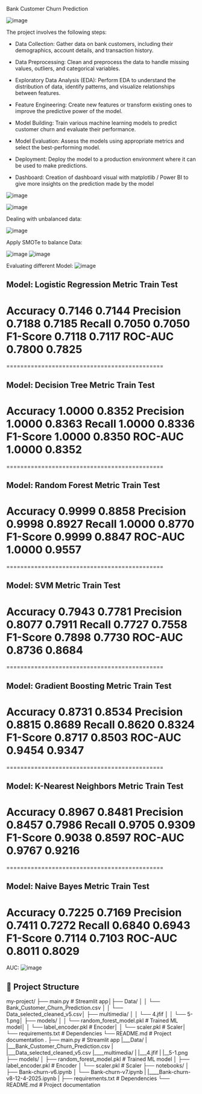 Bank Customer Churn Prediction


![image](https://github.com/user-attachments/assets/bf017cd9-dcbf-4860-947d-aa8aa7d77366)

The project involves the following steps:
- Data Collection: Gather data on bank customers, including their demographics, account details, and transaction history.

- Data Preprocessing: Clean and preprocess the data to handle missing values, outliers, and categorical variables.

- Exploratory Data Analysis (EDA): Perform EDA to understand the distribution of data, identify patterns, and visualize relationships between features.

- Feature Engineering: Create new features or transform existing ones to improve the predictive power of the model.

- Model Building: Train various machine learning models to predict customer churn and evaluate their performance.

- Model Evaluation: Assess the models using appropriate metrics and select the best-performing model.

- Deployment: Deploy the model to a production environment where it can be used to make predictions.

- Dashboard: Creation of dashboard visual with matplotlib / Power BI to give more insights on the prediction made by the model

![image](https://github.com/user-attachments/assets/7b88a7db-5045-4be2-accb-e1e8946aba2a)

![image](https://github.com/user-attachments/assets/6567de66-1b5f-40ec-a051-733e61c3af12)

Dealing with unbalanced data:

![image](https://github.com/user-attachments/assets/d1cdb697-a051-4547-9320-d7ca26fcadfa)

Apply SMOTe to balance Data:

![image](https://github.com/user-attachments/assets/ebe7f0a3-3efc-4f4d-8296-811d55819f62)
![image](https://github.com/user-attachments/assets/1d3de216-d9cf-4337-9864-6c0314a698fc)

Evaluating different Model:
![image](https://github.com/user-attachments/assets/36c2226b-fd22-45c9-9ccc-121a981b0db1)

Model: Logistic Regression
Metric              Train       Test
---------------------------------------------
Accuracy            0.7146      0.7144
Precision           0.7188      0.7185
Recall              0.7050      0.7050
F1-Score            0.7118      0.7117
ROC-AUC             0.7800      0.7825
=============================================
=============================================

Model: Decision Tree
Metric              Train       Test
---------------------------------------------
Accuracy            1.0000      0.8352
Precision           1.0000      0.8363
Recall              1.0000      0.8336
F1-Score            1.0000      0.8350
ROC-AUC             1.0000      0.8352
=============================================
=============================================

Model: Random Forest
Metric              Train       Test
---------------------------------------------
Accuracy            0.9999      0.8858
Precision           0.9998      0.8927
Recall              1.0000      0.8770
F1-Score            0.9999      0.8847
ROC-AUC             1.0000      0.9557
=============================================
=============================================

Model: SVM
Metric              Train       Test
---------------------------------------------
Accuracy            0.7943      0.7781
Precision           0.8077      0.7911
Recall              0.7727      0.7558
F1-Score            0.7898      0.7730
ROC-AUC             0.8736      0.8684
=============================================
=============================================

Model: Gradient Boosting
Metric              Train       Test
---------------------------------------------
Accuracy            0.8731      0.8534
Precision           0.8815      0.8689
Recall              0.8620      0.8324
F1-Score            0.8717      0.8503
ROC-AUC             0.9454      0.9347
=============================================
=============================================

Model: K-Nearest Neighbors
Metric              Train       Test
---------------------------------------------
Accuracy            0.8967      0.8481
Precision           0.8457      0.7986
Recall              0.9705      0.9309
F1-Score            0.9038      0.8597
ROC-AUC             0.9767      0.9216
=============================================
=============================================

Model: Naive Bayes
Metric              Train       Test
---------------------------------------------
Accuracy            0.7225      0.7169
Precision           0.7411      0.7272
Recall              0.6840      0.6943
F1-Score            0.7114      0.7103
ROC-AUC             0.8011      0.8029
=========================================


AUC:
![image](https://github.com/user-attachments/assets/11a17aa6-331e-46ad-bd71-c5e9aab4232b)



## 📂 Project Structure
my-project/ ├── main.py                # Streamlit app│├── Data/ │ │ └── Bank_Customer_Churn_Prediction.csv │ │ └── Data_selected_cleaned_v5.csv│ ├── multimedia/ │ │ └── 4.jfif │ │ └── 5-1.png│ ├── models/ │ │ └── random_forest_model.pkl            # Trained ML model│ │ └── label_encoder.pkl          # Encoder│ │ └── scaler.pkl          # Scaler│ └── requirements.txt       # Dependencies └── README.md              # Project documentation
.
├── main.py                # Streamlit app
|___Data/
|    |___Bank_Customer_Churn_Prediction.csv
|    |___Data_selected_cleaned_v5.csv
|____multimedia/
|    |___4.jfif
|    |__5-1.png
├── models/
│   ├── random_forest_model.pkl           # Trained ML model
│   ├── label_encoder.pkl          # Encoder
│   └── scaler.pkl          # Scaler
├── notebooks/
│   ├── Bank-churn-v6.ipynb
│   └── Bank-churn-v7.ipynb
|   |____Bank-churn-v8-12-4-2025.ipynb
|
├── requirements.txt       # Dependencies
└── README.md              # Project documentation




